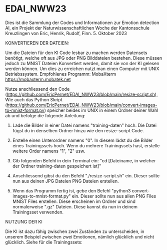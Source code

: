 # EDAI_NWW23
Dies ist die Sammlung der Codes und Informationen zur Emotion detection AI, ein Projekt der Naturwissenschaftlichen Woche der Kantonsschule Kreuzlingen von Eric, Henrik, Rudolf, Finn. 5. Oktober 2023


KONVERTIEREN DER DATEIEN:

Um die Dateien für den KI Code lesbar zu machen werden Datensets benötigt, welche oft aus JPG oder PNG Bilddateien bestehen. Diese müssen jedoch zu MNIST Dateien Konvertiert werden, damit sie von der KI gelesen werden können. Um dies zu erreichen nutzt man einen Computer mit UNIX Betriebssystem. Empfohlenes Programm: MobaXterm https://mobaxterm.mobatek.net

Nutze anschliessend den Code (https://github.com/EricPernet/EDAI_NWW23/blob/main/resize-script.sh), Wie auch das Python Skript (https://github.com/EricPernet/EDAI_NWW23/blob/main/convert-images-to-mnist-format.py) speicher beides im UNIX in einem Ordner deiner Wahl ab und befolge die folgende Anleitung:

1. Lade die Bilder in einer Datei namens "training-daten" hoch. Die Datei fügst du in denselben Ordner hinzu wie den resize-script Code. 

2. Erstelle einen Unterordner namens "0". In diesem lädst du die Bilder eines Trainingssets hoch. Wenn du mehrere Trainingssets hast, erstelle weitere Order namens "1", "2" usw.

3. Gib folgenden Befehl in dein Terminal ein: "cd [Dateiname, in welcher der Ordner training-daten gespeichert ist]"

4. Anschliessend gibst du den Befehl "./resize-script.sh" ein. Dieser sollte nun aus deinen JPG Dateien PNG Dateien erstellen.

5. Wenn das Programm fertig ist, gebe den Befehl "python3 convert-images-to-mnist-format.py" ein. Dieser sollte nun aus allen PNG Files MNIST Files erstellen. Diese erscheinen im Ordner und sind normalerweise ".gz" Dateien. Diese kannst du nun in deinem Trainingsset verwenden.


NUTZUNG DER KI

Die KI ist dazu fähig zwischen zwei Zuständen zu unterscheiden, in unserem Beispiel zwischen zwei Emotionen, nämlich glücklich und nicht glücklich. Siehe für die Trainingssets: 
